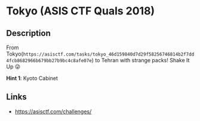 # Tokyo (ASIS CTF Quals 2018)

## Description
>>>
From Tokyo(`https://asisctf.com/tasks/tokyo_46d159840d7d29f58256746814b2f7dd4fcb8682966b679bb27b9bc4c8afe07e`) to Tehran with strange packs! Shake It Up 😜

**Hint 1**: Kyoto Cabinet
>>>


## Links
* https://asisctf.com/challenges/
